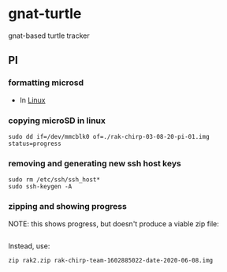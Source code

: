 # gnat-turtle
gnat-based turtle tracker

## PI

### formatting microsd 

- In [Linux](https://ragnyll.gitlab.io/2018/05/22/format-a-sd-card-to-fat-32linux.html)

### copying microSD in linux

```
sudo dd if=/dev/mmcblk0 of=./rak-chirp-03-08-20-pi-01.img status=progress
```

### removing and generating new ssh host keys

```
sudo rm /etc/ssh/ssh_host*
sudo ssh-keygen -A
```

### zipping and showing progress

NOTE: this shows progress, but doesn't produce a viable zip file:

```pv rak-chirp-03-08-20-pi-01.img | zip > rak1.zip
```

Instead, use:

```
zip rak2.zip rak-chirp-team-1602885022-date-2020-06-08.img 
```

